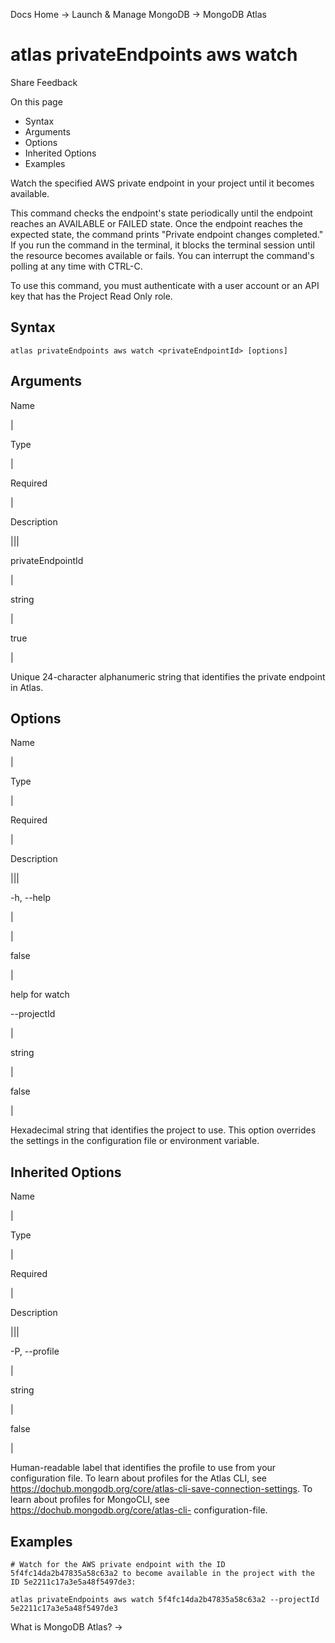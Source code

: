 Docs Home → Launch & Manage MongoDB → MongoDB Atlas

# atlas privateEndpoints aws watch

Share Feedback

On this page

  * Syntax
  * Arguments
  * Options
  * Inherited Options
  * Examples

Watch the specified AWS private endpoint in your project until it becomes
available.

This command checks the endpoint's state periodically until the endpoint
reaches an AVAILABLE or FAILED state. Once the endpoint reaches the expected
state, the command prints "Private endpoint changes completed." If you run the
command in the terminal, it blocks the terminal session until the resource
becomes available or fails. You can interrupt the command's polling at any
time with CTRL-C.

To use this command, you must authenticate with a user account or an API key
that has the Project Read Only role.

## Syntax

    
    
    atlas privateEndpoints aws watch <privateEndpointId> [options]  
      
  
## Arguments

Name

|

Type

|

Required

|

Description  
  
|||  
  
privateEndpointId

|

string

|

true

|

Unique 24-character alphanumeric string that identifies the private endpoint
in Atlas.  
  
## Options

Name

|

Type

|

Required

|

Description  
  
|||  
  
-h, --help

|

|

false

|

help for watch  
  
\--projectId

|

string

|

false

|

Hexadecimal string that identifies the project to use. This option overrides
the settings in the configuration file or environment variable.  
  
## Inherited Options

Name

|

Type

|

Required

|

Description  
  
|||  
  
-P, --profile

|

string

|

false

|

Human-readable label that identifies the profile to use from your
configuration file. To learn about profiles for the Atlas CLI, see
https://dochub.mongodb.org/core/atlas-cli-save-connection-settings. To learn
about profiles for MongoCLI, see https://dochub.mongodb.org/core/atlas-cli-
configuration-file.  
  
## Examples

    
    
    # Watch for the AWS private endpoint with the ID 5f4fc14da2b47835a58c63a2 to become available in the project with the ID 5e2211c17a3e5a48f5497de3:  
      
    atlas privateEndpoints aws watch 5f4fc14da2b47835a58c63a2 --projectId 5e2211c17a3e5a48f5497de3  
  
What is MongoDB Atlas? →

